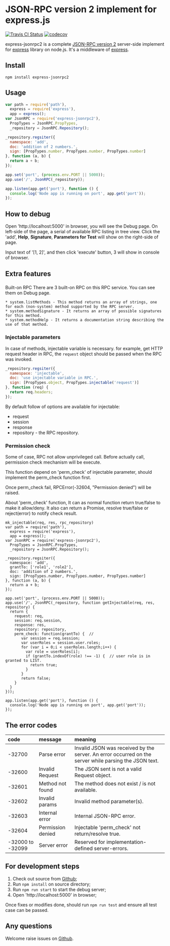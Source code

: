 # JSON-RPC version 2 implement for express.js

[![Travis CI Status](https://api.travis-ci.org/yuhere/express-jsonrpc2.svg?branch=master)](https://travis-ci.org/yuhere/express-jsonrpc2)
[![codecov](https://codecov.io/gh/yuhere/express-jsonrpc2/branch/master/graph/badge.svg)](https://codecov.io/gh/yuhere/express-jsonrpc2)

express-jsonrpc2 is a complete [JSON-RPC version 2](http://www.jsonrpc.org/specification) server-side implement for [express](https://www.npmjs.com/package/express) library on node.js.
It's a middleware of [express](https://www.npmjs.com/package/express).

## Install

```shell
npm install express-jsonrpc2
```

## Usage

```javascript
var path = require('path'),
  express = require('express'),
  app = express();
var JsonRPC = require('express-jsonrpc2'),
  PropTypes = JsonRPC.PropTypes,
  _repository = JsonRPC.Repository();

_repository.regsiter({
  namespace: 'add',
  doc: 'addition of 2 numbers.',
  sign: [PropTypes.number, PropTypes.number, PropTypes.number]
}, function (a, b) {
  return a + b;
});

app.set('port', (process.env.PORT || 5000));
app.use('/', JsonRPC(_repository));

app.listen(app.get('port'), function () {
  console.log('Node app is running on port', app.get('port'));
});
```

## How to debug

Open 'http://localhost:5000' in browser, you will see the Debug page.
On left-side of the page, a serial of available RPC listing in tree view.
Click the 'add', **Help**, **Signature**, **Parameters for Test** will show on the right-side of page.

Input text of '\[1, 2\]', and then click 'execute' button, 3 will show in console of browser.

## Extra features

### 
Built-on RPC
  There are 3 built-on RPC on this RPC service. You can see them on Debug page.

    * system.listMethods - This method returns an array of strings, one for each (non-system) method supported by the RPC server.
    * system.methodSignature - It returns an array of possible signatures for this method.
    * system.methodHelp - It returns a documentation string describing the  use of that method.

### Injectable parameters

In case of methods, injectable variable is necessary.
for example, get HTTP request header in RPC, 
the `request` object should be passed when the RPC was invoked.

```javascript
_repository.regsiter({
  namespace: 'injectable',
  doc: 'use injectable variable in RPC.',
  sign: [PropTypes.object, PropTypes.injectable('request')]
}, function (req) {
  return req.headers;
});
```

By default follow of options are available for injectable:

  * request
  * session
  * response
  * repository - the RPC repository.

### Permission check

Some of case, RPC not allow unprivileged call.
Before actually call, permission check mechanism will be execute.

This function depend on 'perm_check' of injectable parameter,
should implement the perm_check function first. 

Once perm_check fail, RPCError(-32604, "Permission denied") will be raised.

About 'perm_check' function, It can as normal function return true/false to make it allow/deny.
It also can return a Promise, resolve true/false or reject(error) to notify check result.

```
mk_injectable(req, res, rpc_repository)
var path = require('path'),
  express = require('express'),
  app = express();
var JsonRPC = require('express-jsonrpc2'),
  PropTypes = JsonRPC.PropTypes,
  _repository = JsonRPC.Repository();

_repository.regsiter({
  namespace: 'add',
  grantTo: ['role1', 'role2'],
  doc: 'addition of 2 numbers.',
  sign: [PropTypes.number, PropTypes.number, PropTypes.number]
}, function (a, b) {
  return a + b;
});

app.set('port', (process.env.PORT || 5000));
app.use('/', JsonRPC(_repository, function getInjectable(req, res, repository) {
  return {
    request: req,
    session: req.session,
    response: res,
    repository: repository,
    perm_check: function(grantTo) {  // 
       var session = req.session;
       var userRoles = session.user.roles;
       for (var i = 0;i < userRoles.length;i++) {
         var role = userRoles[i];
         if (grantTo.indexOf(role) !== -1) {  // user role is in granted to LIST.
           return true;
         }
       }
       return false;
    }
  }
}));

app.listen(app.get('port'), function () {
  console.log('Node app is running on port', app.get('port'));
});

```


## The error codes

| code             | message           | meaning                                                                                               |
|:-----------------| :-----------------|:------------------------------------------------------------------------------------------------------|
| -32700           | Parse error       | Invalid JSON was received by the server. An error occurred on the server while parsing the JSON text. |
| -32600           | Invalid Request   | The JSON sent is not a valid Request object.                                                          |
| -32601           | Method not found  | The method does not exist / is not available.                                                         |
| -32602           | Invalid params    | Invalid method parameter(s).                                                                          |
| -32603           | Internal error    | Internal JSON-RPC error.                                                                              |
| -32604           | Permission denied | Injectable 'perm_check' not return/resolve true.                                                      |
| -32000 to -32099 | Server error      | Reserved for implementation-defined server-errors.                                                    |

## For development steps

  1. Check out source from [Github](https://github.com/yuhere/express-jsonrpc2);
  2. Run `npm install` on source directory;
  3. Run `npm run start` to start the debug server;
  4. Open 'http://localhost:5000' in browser;
  
Once fixes or modifies done, should run `npm run test` and ensure all test case can be passed. 

## Any questions

  Welcome raise issues on [Github](https://github.com/yuhere/express-jsonrpc2/issues).
